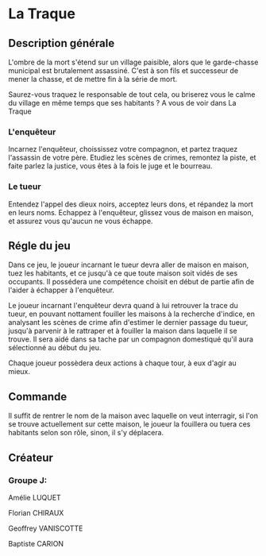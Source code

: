# La Traque
## Description générale
L'ombre de la mort s'étend sur un village paisible, alors que le garde-chasse municipal est brutalement assassiné. C'est à son fils et successeur de mener la chasse, et de mettre fin à la série de mort.

Saurez-vous traquez le responsable de tout cela, ou briserez vous le calme du village en même temps que ses habitants ?
A vous de voir dans La Traque

### L'enquêteur
Incarnez l'enquêteur, choississez votre compagnon, et partez traquez l'assassin de votre père. Etudiez les scènes de crimes, remontez la piste, et faite parlez la justice, vous êtes à la fois le juge et le bourreau.
### Le tueur
Entendez l'appel des dieux noirs, acceptez leurs dons, et répandez la mort en leurs noms. Echappez à l'enquêteur, glissez vous de maison en maison, et assurez vous qu'aucun ne vous échappe.
## Régle du jeu
Dans ce jeu, le joueur incarnant le tueur devra aller de maison en maison, tuez les habitants, et ce jusqu'à ce que toute maison soit vidés de ses occupants. Il possédera une compétence choisit en début de partie afin de l'aider à échapper à l'enquêteur.

Le joueur incarnant l'enquêteur devra quand à lui retrouver la trace du tueur, en pouvant nottament fouiller les maisons à la recherche d'indice, en analysant les scènes de crime afin d'estimer le dernier passage du tueur, jusqu'à parvenir à le rattraper et à fouiller la maison dans laquelle il se trouve. Il sera aidé dans sa tache par un compagnon domestiqué qu'il aura sélectionné au début du jeu.

Chaque joueur possèdera deux actions à chaque tour, à eux d'agir au mieux.
## Commande
Il suffit de rentrer le nom de la maison avec laquelle on veut interragir, si l'on se trouve actuellement sur cette maison, le joueur la fouillera ou tuera ces habitants selon son rôle, sinon, il s'y déplacera.
## Créateur
### Groupe J:

Amélie LUQUET

Florian CHIRAUX

Geoffrey VANISCOTTE

Baptiste CARION
